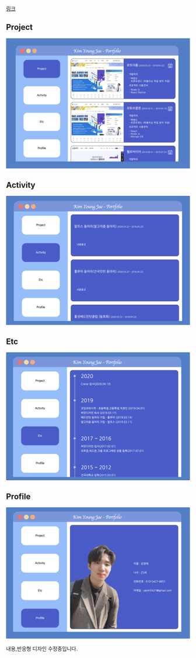 <a href="https://kimyoungjae96.github.io/portfolio/">링크</a>

<h2>Project</h2>
<img src="./gitImg/main1.png">

<h2>Activity</h2>
<img src="./gitImg/main2.png">

<h2>Etc</h2>
<img src="./gitImg/main3.png">

<h2>Profile</h2>
<img src="./gitImg/main4.png">

내용,반응형 디자인 수정중입니다.
